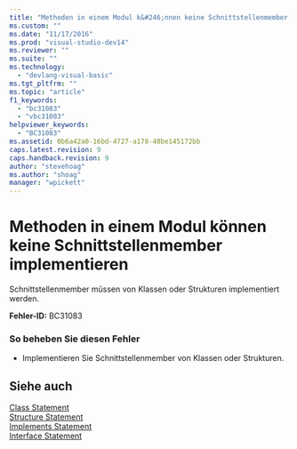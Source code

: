 ```yaml
---
title: "Methoden in einem Modul k&#246;nnen keine Schnittstellenmember implementieren | Microsoft Docs"
ms.custom: ""
ms.date: "11/17/2016"
ms.prod: "visual-studio-dev14"
ms.reviewer: ""
ms.suite: ""
ms.technology: 
  - "devlang-visual-basic"
ms.tgt_pltfrm: ""
ms.topic: "article"
f1_keywords: 
  - "bc31083"
  - "vbc31083"
helpviewer_keywords: 
  - "BC31083"
ms.assetid: 0b6a42a0-16bd-4727-a178-48be145172bb
caps.latest.revision: 9
caps.handback.revision: 9
author: "stevehoag"
ms.author: "shoag"
manager: "wpickett"
---
```

# Methoden in einem Modul k&#246;nnen keine Schnittstellenmember implementieren
Schnittstellenmember müssen von Klassen oder Strukturen implementiert werden.  
  
 **Fehler\-ID:** BC31083  
  
### So beheben Sie diesen Fehler  
  
-   Implementieren Sie Schnittstellenmember von Klassen oder Strukturen.  
  
## Siehe auch  
 [Class Statement](../../visual-basic/language-reference/statements/class-statement.md)   
 [Structure Statement](../../visual-basic/language-reference/statements/structure-statement.md)   
 [Implements Statement](../../visual-basic/language-reference/statements/implements-statement.md)   
 [Interface Statement](../../visual-basic/language-reference/statements/interface-statement.md)
